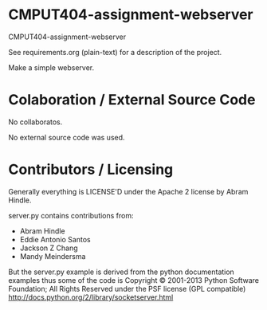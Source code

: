 CMPUT404-assignment-webserver
=============================

CMPUT404-assignment-webserver

See requirements.org (plain-text) for a description of the project.

Make a simple webserver.

Colaboration / External Source Code
========================

No collaboratos.

No external source code was used.

Contributors / Licensing
========================

Generally everything is LICENSE'D under the Apache 2 license by Abram Hindle.

server.py contains contributions from:

* Abram Hindle
* Eddie Antonio Santos
* Jackson Z Chang
* Mandy Meindersma 

But the server.py example is derived from the python documentation
examples thus some of the code is Copyright © 2001-2013 Python
Software Foundation; All Rights Reserved under the PSF license (GPL
compatible) http://docs.python.org/2/library/socketserver.html

